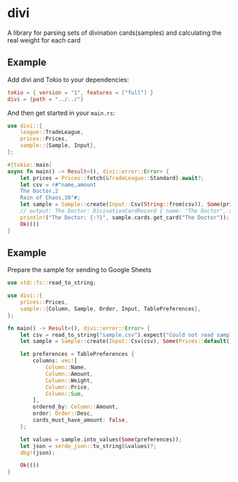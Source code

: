# divi

A library for parsing sets of divination cards(samples) and calculating the real weight for each card

## Example

Add divi and Tokio to your dependencies:

```toml
tokio = { version = "1", features = ["full"] }
divi = {path = "../../"}
```

And then get started in your `main.rs`:

```rust
use divi::{
    league::TradeLeague,
    prices::Prices,
    sample::{Sample, Input},
};

#[tokio::main]
async fn main() -> Result<(), divi::error::Error> {
    let prices = Prices::fetch(&TradeLeague::Standard).await?;
    let csv = r#"name,amount
    The Doctor,2
    Rain of Chaos,30"#;
    let sample = Sample::create(Input::Csv(String::from(csv)), Some(prices))?;
    // output: The Doctor: DivinationCardRecord { name: "The Doctor", amount: 2, price: Some(869.1), sum: Some(1738.2), weight: Some(2090.8254) }
    println!("The Doctor: {:?}", sample.cards.get_card("The Doctor"));
    Ok(())
}
```

## Example

Prepare the sample for sending to Google Sheets

```rust
use std::fs::read_to_string;

use divi::{
    prices::Prices,
    sample::{Column, Sample, Order, Input, TablePreferences},
};

fn main() -> Result<(), divi::error::Error> {
    let csv = read_to_string("sample.csv").expect("Could not read sample.csv");
    let sample = Sample::create(Input::Csv(csv), Some(Prices::default()))?;

    let preferences = TablePreferences {
        columns: vec![
            Column::Name,
            Column::Amount,
            Column::Weight,
            Column::Price,
            Column::Sum,
        ],
        ordered_by: Column::Amount,
        order: Order::Desc,
        cards_must_have_amount: false,
    };

    let values = sample.into_values(Some(preferences));
    let json = serde_json::to_string(&values)?;
    dbg!(json);

    Ok(())
}
```
